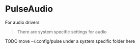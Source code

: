 # PulseAudio

For audio drivers

> There are system specific settings for audio

TODO move ~/.config/pulse under a system specific folder here
